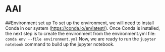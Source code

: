 # AAI

##Environment set up
To set up the environment, we will need to install Conda in our system (https://conda.io/en/latest/).
Once Conda is installed, the next step is to create the environment from the environment.yml file:
`conda env --file environment.yml`
Now, we are ready to run the `jupyter notebook` command to build up the jupyter notebook.
